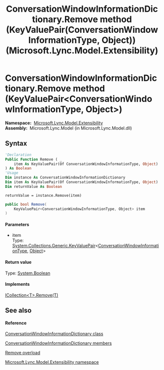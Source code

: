 ﻿---
title: ConversationWindowInformationDictionary.Remove method (KeyValuePair(ConversationWindowInformationType, Object)) (Microsoft.Lync.Model.Extensibility)
TOCTitle: Remove method (KeyValuePair(ConversationWindowInformationType, Object))
ms:assetid: M:Microsoft.Lync.Model.Extensibility.ConversationWindowInformationDictionary.Remove(System.Collections.Generic.KeyValuePair{Microsoft.Lync.Model.Extensibility.ConversationWindowInformationType,System.Object})_DI_3_UC_OCS14MrefLyncWPF
ms:mtpsurl: https://msdn.microsoft.com/en-us/library/microsoft.lync.model.extensibility.conversationwindowinformationdictionary.remove(v=office.15)
ms:contentKeyID: 48600652
ms.date: 07/28/2014
mtps_version: v=office.15
dev_langs:
- vb
- csharp
---

# ConversationWindowInformationDictionary.Remove method (KeyValuePair\<ConversationWindowInformationType, Object\>)

**Namespace:**  [Microsoft.Lync.Model.Extensibility](microsoft-lync-model-extensibility-namespace_2.md)  
**Assembly:**  Microsoft.Lync.Model (in Microsoft.Lync.Model.dll)

## Syntax

``` vb
'Declaration
Public Function Remove ( _
    item As KeyValuePair(Of ConversationWindowInformationType, Object) _
) As Boolean
'Usage
Dim instance As ConversationWindowInformationDictionary
Dim item As KeyValuePair(Of ConversationWindowInformationType, Object)
Dim returnValue As Boolean

returnValue = instance.Remove(item)
```

``` csharp
public bool Remove(
    KeyValuePair<ConversationWindowInformationType, Object> item
)
```

#### Parameters

  - item  
    Type: [System.Collections.Generic.KeyValuePair](http://msdn2.microsoft.com/en-us/library/5tbh8a42)\<[ConversationWindowInformationType](conversationwindowinformationtype-enumeration-microsoft-lync-model-extensibility_2.md), [Object](http://msdn2.microsoft.com/en-us/library/e5kfa45b)\>  

#### Return value

Type: [System.Boolean](http://msdn2.microsoft.com/en-us/library/a28wyd50)  

#### Implements

[ICollection\<T\>.Remove(T)](http://msdn2.microsoft.com/en-us/library/bye7h94w)  

## See also

#### Reference

[ConversationWindowInformationDictionary class](conversationwindowinformationdictionary-class-microsoft-lync-model-extensibility_2.md)

[ConversationWindowInformationDictionary members](conversationwindowinformationdictionary-members-microsoft-lync-model-extensibility_2.md)

[Remove overload](conversationwindowinformationdictionary-remove-method-microsoft-lync-model-extensibility_2.md)

[Microsoft.Lync.Model.Extensibility namespace](microsoft-lync-model-extensibility-namespace_2.md)

